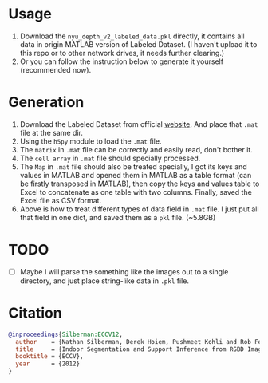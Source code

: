 # Usage

1. Download the `nyu_depth_v2_labeled_data.pkl` directly, it contains all data in origin MATLAB version of Labeled Dataset. (I haven't upload it to this repo or to other network drives, it needs further clearing.)
2. Or you can follow the instruction below to generate it yourself (recommended now).

# Generation

1. Download the Labeled Dataset from official [website](https://cs.nyu.edu/~silberman/datasets/nyu_depth_v2.html). And place that `.mat` file at the same dir.
2. Using the `h5py` module to load the `.mat` file.
3. The `matrix` in `.mat` file can be correctly and easily read, don't bother it.
4. The `cell array` in `.mat` file should specially processed.
5. The `Map` in `.mat` file should also be treated specially, I got its keys and values in MATLAB and opened them in MATLAB as a table format (can be firstly transposed in MATLAB), then copy the keys and values table to Excel to concatenate as one table with two columns. Finally, saved the Excel file as CSV format.
6. Above is how to treat different types of data field in `.mat` file. I just put all that field in one dict, and saved them as a `pkl` file. (~5.8GB)

# TODO

- [ ] Maybe I will parse the something like the images out to a single directory, and just place string-like data in `.pkl` file.

# Citation

```bibtex
@inproceedings{Silberman:ECCV12,
  author    = {Nathan Silberman, Derek Hoiem, Pushmeet Kohli and Rob Fergus},
  title     = {Indoor Segmentation and Support Inference from RGBD Images},
  booktitle = {ECCV},
  year      = {2012}
}
```
